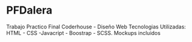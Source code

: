 # PFDalera
Trabajo Practico Final Coderhouse - Diseño  Web
Tecnologias Utilizadas:
HTML - CSS -Javacript - Boostrap - SCSS.
Mockups incluidos 
